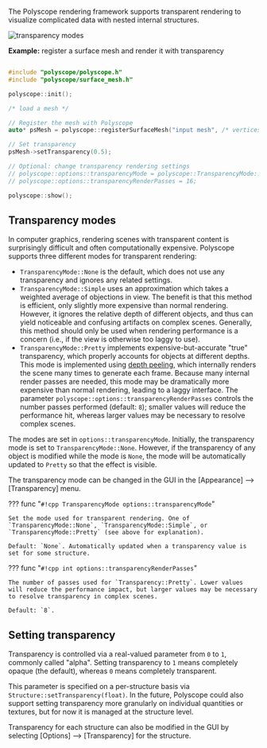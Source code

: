The Polyscope rendering framework supports transparent rendering to visualize complicated data with nested internal structures.

![transparency modes](/media/transparency_modes.jpg)

**Example:** register a surface mesh and render it with transparency

```cpp

#include "polyscope/polyscope.h"
#include "polyscope/surface_mesh.h"

polyscope::init();

/* load a mesh */

// Register the mesh with Polyscope
auto* psMesh = polyscope::registerSurfaceMesh("input mesh", /* vertices */, /* faces */);

// Set transparency
psMesh->setTransparency(0.5);

// Optional: change transparency rendering settings
// polyscope::options::transparencyMode = polyscope::TransparencyMode::Simple;
// polyscope::options::transparencyRenderPasses = 16;

polyscope::show();
```

## Transparency modes

In computer graphics, rendering scenes with transparent content is surprisingly difficult and often computationally expensive. Polyscope supports three different modes for transparent rendering:

- `TransparencyMode::None` is the default, which does not use any transparency and ignores any related settings.
- `TransparencyMode::Simple` uses an approximation which takes a weighted average of objections in view. The benefit is that this method is efficient, only slightly more expensive than normal rendering. However, it ignores the relative depth of different objects, and thus can yield noticeable and confusing artifacts on complex scenes. Generally, this method should only be used when rendering performance is a concern (i.e., if the view is otherwise too laggy to use).
- `TransparencyMode::Pretty` implements expensive-but-accurate "true" transparency, which properly accounts for objects at different depths. This mode is implemented using [depth peeling](https://en.wikipedia.org/wiki/Depth_peeling), which internally renders the scene many times to generate each frame. Because many internal render passes are needed, this mode may be dramatically more expensive than normal rendering, leading to a laggy interface. The parameter `polyscope::options::transparencyRenderPasses` controls the number passes performed (default: `8`); smaller values will reduce the performance hit, whereas larger values may be necessary to resolve complex scenes.

The modes are set in `options::transparencyMode`. Initially, the transparency mode is set to `TransparencyMode::None`. However, if the transparency of any object is modified while the mode is `None`, the mode will be automatically updated to `Pretty` so that the effect is visible.

The transparency mode can be changed in the GUI in the [Appearance] --> [Transparency] menu.

??? func "`#!cpp TransparencyMode options::transparencyMode`"
    
    Set the mode used for transparent rendering. One of `TransparencyMode::None`, `TransparencyMode::Simple`, or `TransparencyMode::Pretty` (see above for explanation).

    Default: `None`. Automatically updated when a transparency value is set for some structure.

??? func "`#!cpp int options::transparencyRenderPasses`"

    The number of passes used for `Transparency::Pretty`. Lower values will reduce the performance impact, but larger values may be necessary to resolve transparency in complex scenes.

    Default: `8`. 


## Setting transparency

Transparency is controlled via a real-valued parameter from `0` to `1`, commonly called "alpha". Setting transparency to `1` means completely opaque (the default), whereas `0` means completely transparent.

This parameter is specified on a per-structure basis via `Structure::setTransparency(float)`. In the future, Polyscope could also support setting transparency more granularly on individual quantities or textures, but for now it is managed at the structure level.

Transparency for each structure can also be modified in the GUI by selecting [Options] --> [Transparency] for the structure.
